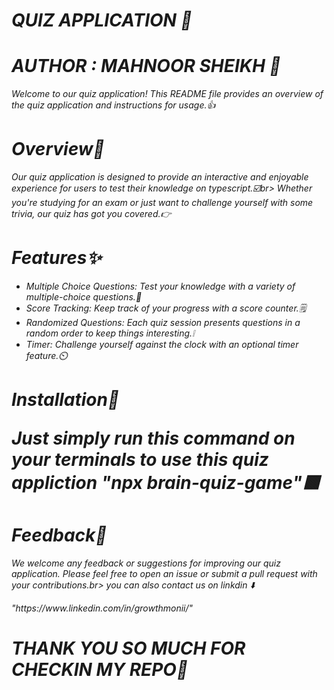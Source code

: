 <h1><b><i>QUIZ APPLICATION 🚀</b></h1>
  <h1><i>AUTHOR : MAHNOOR SHEIKH 💝</i></h1>
<p><i>Welcome to our quiz application! This README file provides an overview of the quiz application and instructions for usage.👍

</i></p>
<h1><b><i>Overview👀</b></h1>
<p><i>Our quiz application is designed to provide an interactive and enjoyable experience for users to test their knowledge on typescript.☑️</i>br>
  Whether you're studying for an exam or just want to challenge yourself with some trivia, our quiz has got you covered.👉</i></p>
  <h1><b><i>Features✨</b></h1>
  <ul>
    <li><i>Multiple Choice Questions: Test your knowledge with a variety of multiple-choice questions.🔎</i></li>
    <li><i>Score Tracking: Keep track of your progress with a score counter.🗒️</i></li>
    <li><i>Randomized Questions: Each quiz session presents questions in a random order to keep things interesting.❕</i></li>
    <li><i>Timer: Challenge yourself against the clock with an optional timer feature.⏲️</i></li>
    
  </ul>
  <h1><b><i>Installation📌</i></b>
    <p><i>Just simply run this command on your terminals to use this quiz appliction "npx brain-quiz-game"</i>🟥</p>
  <h1><b><i>Feedback🙂</i></b></h1>
  <p><i>We welcome any feedback or suggestions for improving our quiz application. Please feel free to open an issue or submit a pull request with your contributions.</i>br>
  you can also contact us on linkdin ⬇️</i></p>
  <p><i>"https://www.linkedin.com/in/growthmonii/"</i></p>

  <h1><b><i>THANK YOU SO MUCH FOR CHECKIN MY REPO🌸</i></b></h1>
  
  
